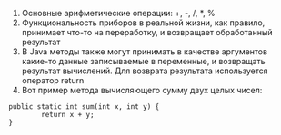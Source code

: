 1. Основные арифметические операции: +, -, /, *, %
2. Функциональность приборов в реальной жизни, как правило, принимает что-то на переработку, и возвращает обработанный результат
3. В Java методы также могут принимать в качестве аргументов какие-то данные записываемые в переменные, и возвращать результат вычислений. Для возврата результата используется оператор return
4. Вот пример метода вычисляющего сумму двух целых чисел:
```
public static int sum(int x, int y) {
		return x + y;
}